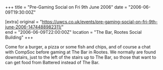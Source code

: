 +++
title = "Pre-Gaming Social on Fri 9th June 2006"
date = "2006-06-09T19:30:00Z"

[extra]
original = "https://uwcs.co.uk/events/pre-gaming-social-on-fri-9th-june-2006-1474488982311/"    
end = "2006-06-09T22:00:00Z"
location = "The Bar, Rootes Social Building"
+++

Come for a burger, a pizza or some fish and chips, and of course a chat with CompSoc before gaming at The Bar in Rootes. We normally are found downstairs, just to the left of the stairs up to The Bar, so those that want to can get food from Battered instead of The Bar.

